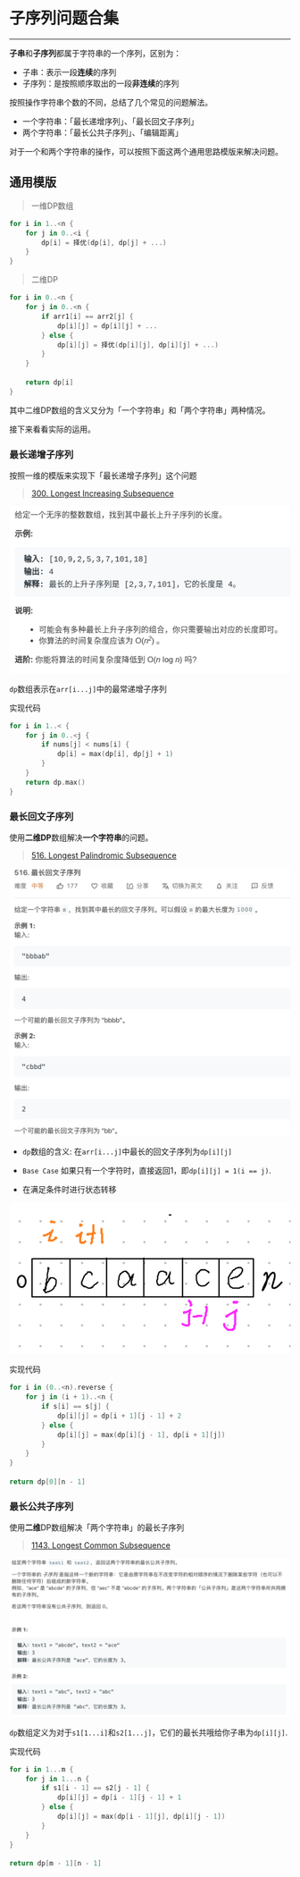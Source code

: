 # 子序列问题合集
---

**子串**和**子序列**都属于字符串的一个序列，区别为：

* 子串：表示一段**连续**的序列
* 子序列：是按照顺序取出的一段**非连续**的序列

按照操作字符串个数的不同，总结了几个常见的问题解法。

- 一个字符串：「最长递增序列」、「最长回文子序列」
- 两个字符串：「最长公共子序列」、「编辑距离」

对于一个和两个字符串的操作，可以按照下面这两个通用思路模版来解决问题。

## 通用模版
> 一维DP数组
```Swift
for i in 1..<n {
    for j in 0..<i {
        dp[i] = 择优(dp[i], dp[j] + ...)
    }
}
```
> 二维DP
```Swift
for i in 0..<n {
    for j in 0..<n {
        if arr1[i] == arr2[j] {
            dp[i][j] = dp[i][j] + ...
        } else {
            dp[i][j] = 择优(dp[i][j], dp[i][j] + ...)
        }
    }

    return dp[i]
}
```
其中二维DP数组的含义又分为「一个字符串」和「两个字符串」两种情况。

接下来看看实际的运用。

### 最长递增子序列
按照一维的模版来实现下「最长递增子序列」这个问题
> [300. Longest Increasing Subsequence](https://leetcode-cn.com/problems/longest-increasing-subsequence/)

![](images/lis.png)

`dp`数组表示在`arr[i...j]`中的最常递增子序列


实现代码
```Swift
for i in 1..< {
    for j in 0..<j {
        if nums[j] < nums[i] {
            dp[i] = max(dp[i], dp[j] + 1)
        }
    }
    return dp.max()
}
```

### 最长回文子序列
使用**二维DP**数组解决**一个字符串**的问题。
> [516. Longest Palindromic Subsequence](https://leetcode-cn.com/problems/longest-palindromic-subsequence/)

![](images/lps.jpg)

* `dp`数组的含义: 在`arr[i...j]`中最长的回文子序列为`dp[i][j]`
* `Base Case` 如果只有一个字符时，直接返回1，即`dp[i][j] = 1(i == j)`.

* 在满足条件时进行状态转移

![](images/lps-01.png)

实现代码
```Swift
for i in (0..<n).reverse {
    for j in (i + 1)..<n {
        if s[i] == s[j] {
            dp[i][j] = dp[i + 1][j - 1] + 2
        } else {
            dp[i][j] = max(dp[i][j - 1], dp[i + 1][j])
        }
    }
}

return dp[0][n - 1]

```

### 最长公共子序列
使用**二维**DP数组解决「两个字符串」的最长子序列
> [1143. Longest Common Subsequence](https://leetcode-cn.com/problems/longest-common-subsequence/)

![](images/lcs.png)

`dp`数组定义为对于`s1[1...i]`和`s2[1...j]`，它们的最长共哦给你子串为`dp[i][j]`.

实现代码
```Swift
for i in 1...m {
    for j in 1...n {
        if s1[i - 1] == s2[j - 1] {
            dp[i][j] = dp[i - 1][j - 1] + 1
        } else {
            dp[i][j] = max(dp[i - 1][j], dp[i][j - 1])
        }
    }
}

return dp[m - 1][n - 1]
```